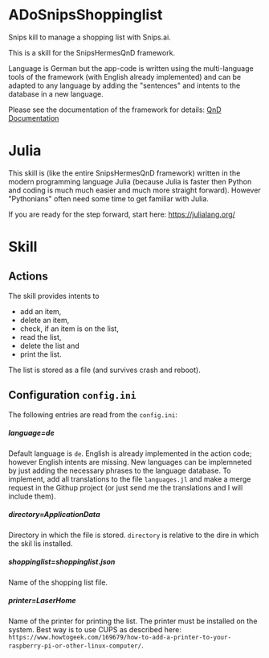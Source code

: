 # ADoSnipsShoppinglist

Snips kill to manage a shopping list with Snips.ai.

This is a skill for the SnipsHermesQnD framework.

Language is German but the app-code is written using the multi-language
tools of the framework (with English already implemented) and can be adapted
to any language by adding the "sentences" and intents to the
database in a new language.

Please see the documentation of the framework for details:
[QnD Documentation](https://andreasdominik.github.io/ADoSnipsQnD/dev)

# Julia

This skill is (like the entire SnipsHermesQnD framework) written in the
modern programming language Julia (because Julia is faster
then Python and coding is much much easier and much more straight forward).
However "Pythonians" often need some time to get familiar with Julia.

If you are ready for the step forward, start here: https://julialang.org/


# Skill
## Actions

The skill provides intents to 
- add an item,
- delete an item,
- check, if an item is on the list,
- read the list,
- delete the list and
- print the list.

The list is stored as a file (and survives crash and reboot).

## Configuration `config.ini`

The following entries are read from the `config.ini`:

##### language=de
Default language is `de`. English is already implemented in the action code;
however English intents are missing.
New languages can be implemneted by just adding the necessary phrases
to the language database. To implement, add all translations to the
file `languages.jl` and make a merge request in the Githup project (or
just send me the translations and I will include them).

##### directory=ApplicationData
Directory in which the file is stored. `directory` is relative to the
dire in which the skil lis installed.

##### shoppinglist=shoppinglist.json
Name of the shopping list file.

##### printer=LaserHome
Name of the printer for printing the list. The printer must be installed
on the system. Best way is to use CUPS as described here:
`https://www.howtogeek.com/169679/how-to-add-a-printer-to-your-raspberry-pi-or-other-linux-computer/`.
